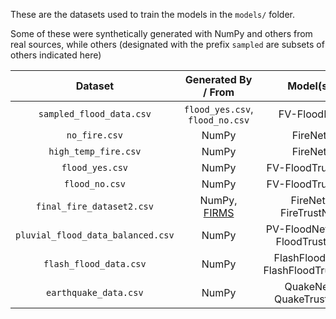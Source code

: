 These are the datasets used to train the models in the ``models/`` folder. 

Some of these were synthetically generated with NumPy and others from real sources, while others (designated with the prefix ``sampled`` are subsets of others indicated here)


|          Dataset         |   Generated By / From   |         Model(s)         |
| :-----------------------: | :--------------: | :------------------------:|
| ``sampled_flood_data.csv`` | ``flood_yes.csv``, ``flood_no.csv`` | FV-FloodNet 
|     ``no_fire.csv``      |      NumPy       |   FireNet  |  
|  ``high_temp_fire.csv``  |      NumPy       |   FireNet  |
|    ``flood_yes.csv``     |      NumPy       |     FV-FloodTrustNet     |
|     ``flood_no.csv``     |      NumPy       |     FV-FloodTrustNet     |
| ``final_fire_dataset2.csv`` |  NumPy, [FIRMS](https://firms.modaps.eosdis.nasa.gov/data/active_fire/modis-c6.1/csv/MODIS_C6_1_Global_7d.csv) | FireNet, FireTrustNet |
| ``pluvial_flood_data_balanced.csv`` | NumPy | PV-FloodNet, PV-FloodTrustNet |
| ``flash_flood_data.csv`` | NumPy | FlashFloodNet, FlashFloodTrustNet |
| ``earthquake_data.csv`` | NumPy | QuakeNet, QuakeTrustNet |
